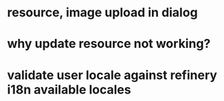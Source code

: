 # resource, image upload in dialog
# why update resource not working?
# validate user locale against refinery i18n available locales
